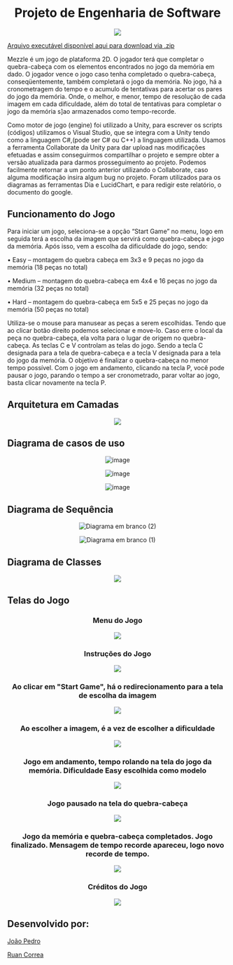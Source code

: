 <div align = "center">
   <h1>Projeto de Engenharia de Software</h1>
   <img src = "https://user-images.githubusercontent.com/47988061/70481044-211fda00-1ac0-11ea-902a-25dd01e7bc7a.png"></img>
</div>

[Arquivo executável disponível aqui para download via .zip](https://github.com/ruancorrea/MezzleGame/blob/master/Documentos/Mezzle%20Game.zip)


Mezzle é um jogo de plataforma 2D. O jogador terá que completar o quebra-cabeça com os elementos encontrados no jogo da memória em dado. O jogador vence o jogo caso tenha completado o quebra-cabeça, conseqüentemente, também completará o jogo da memória. No jogo, há a cronometragem do tempo e o acumulo de tentativas para acertar os pares do jogo da memória. Onde, o melhor, e menor, tempo de resolução de cada imagem em cada dificuldade, além do total de tentativas para completar o jogo da memória s]ao armazenados como tempo-recorde.

Como motor de jogo (engine) foi utilizado a Unity, para escrever os scripts (códigos) utilizamos o Visual Studio, que se integra com a Unity tendo como a linguagem C#,(pode ser C# ou C++) a linguagem utilizada. Usamos a ferramenta Collaborate da Unity para dar upload nas modificações efetuadas e assim conseguirmos compartilhar o projeto e sempre obter a versão atualizada para darmos prosseguimento ao projeto.
Podemos facilmente retornar a um ponto anterior utilizando o Collaborate, caso alguma modificação insira algum bug no projeto.
Foram utilizados para os diagramas as ferramentas Dia e LucidChart, e para redigir este relatório, o documento do google.

## Funcionamento do Jogo
Para iniciar um jogo, seleciona-se a opção “Start Game” no menu, logo em seguida terá a escolha da imagem que servirá como quebra-cabeça e jogo da memória. Após isso, vem a escolha da dificuldade do jogo, sendo:
 
•	Easy – montagem do quebra cabeça em 3x3 e 9 peças no jogo da memória (18 peças no total)

•	Medium – montagem do quebra-cabeça em 4x4 e 16 peças no jogo da memória (32 peças no total)

•	Hard – montagem do quebra-cabeça em 5x5 e 25 peças no jogo da memória (50 peças no total)


Utiliza-se o mouse para manusear as peças a serem escolhidas. Tendo que ao clicar botão direito podemos selecionar e move-lo. Caso erre o local da peça no quebra-cabeça, ela volta para o lugar de origem no quebra-cabeça. As teclas C e V controlam as telas do jogo. Sendo a tecla C designada para a tela de quebra-cabeça e a tecla V designada para a tela do jogo da memória. O objetivo é finalizar o quebra-cabeça no menor tempo possível. Com o jogo em andamento, clicando na tecla P, você pode pausar o jogo, parando o tempo a ser cronometrado, parar voltar ao jogo, basta clicar novamente na tecla P.

 
## Arquitetura em Camadas

<div align = "center">
 
<img src = "https://user-images.githubusercontent.com/47988061/73843886-45691000-47fe-11ea-8d6a-c1723ad96d0a.png"></img>

</div>

## Diagrama de casos de uso

<div align = "center">

![image](https://user-images.githubusercontent.com/47988061/73843959-66c9fc00-47fe-11ea-9773-f26cca4e7c44.png)

![image](https://user-images.githubusercontent.com/47988061/73843983-72b5be00-47fe-11ea-8123-701222f45500.png)

![image](https://user-images.githubusercontent.com/47988061/73844014-7f3a1680-47fe-11ea-9694-cd953e2478d1.png)

</div>



## Diagrama de Sequência

<div align = "center">

![Diagrama em branco (2)](https://user-images.githubusercontent.com/47988061/71024273-4e354380-20e3-11ea-8f53-c889db10204d.png)


![Diagrama em branco (1)](https://user-images.githubusercontent.com/47988061/73780506-5a499300-476d-11ea-9085-d6a4cec72e69.png)

</div>


## Diagrama de Classes

<div align = "center">

<img src = "https://user-images.githubusercontent.com/47988061/74073705-0a2b3480-49ea-11ea-9706-c801616e86d5.png"></img>

</div>

## Telas do Jogo
<div align = "center">
   <h3>Menu do Jogo</h3>
<img src = "https://user-images.githubusercontent.com/47988061/74073948-f0d6b800-49ea-11ea-99c8-bd32a797b923.png"></img>

   <h3>Instruções do Jogo</h3>
<img src = "https://user-images.githubusercontent.com/47988061/74073957-f7fdc600-49ea-11ea-968e-f15416c148b7.png"></img>

   <h3>Ao clicar em "Start Game", há o redirecionamento para a tela de escolha da imagem</h3>
<img src = "https://user-images.githubusercontent.com/47988061/74073953-f502d580-49ea-11ea-9635-c9797d0f439d.png"></img>

   <h3>Ao escolher a imagem, é a vez de escolher a dificuldade</h3>
<img src = "https://user-images.githubusercontent.com/47988061/74073963-00ee9780-49eb-11ea-846d-c1f6a6a6de97.png"></img>

   <h3>Jogo em andamento, tempo rolando na tela do jogo da memória. Dificuldade Easy escolhida como modelo</h3>
<img src = "https://user-images.githubusercontent.com/47988061/74073967-04821e80-49eb-11ea-85e7-10e548bb77a6.png"></img>
   
   <h3>Jogo pausado na tela do quebra-cabeça</h3>
<img src = "https://user-images.githubusercontent.com/47988061/74074442-d00f6200-49ec-11ea-998a-009bcea40704.png"></img>

   <h3>Jogo da memória e quebra-cabeça completados. Jogo finalizado. Mensagem de tempo recorde apareceu, logo novo recorde de tempo.</h3>
<img src = "https://user-images.githubusercontent.com/47988061/74073992-1499fe00-49eb-11ea-92bd-1b3897ecb420.png"></img>

   <h3>Créditos do Jogo</h3>
<img src = "https://user-images.githubusercontent.com/47988061/74073980-0cda5980-49eb-11ea-90f1-4c92b7767a07.png"></img>

</div>

## Desenvolvido por: 

  [João Pedro](https://github.com/joaopedrobritot)

  [Ruan Correa](https://github.com/ruancorrea)
